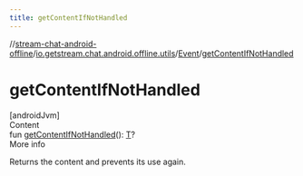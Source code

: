 ```yaml
---
title: getContentIfNotHandled
---
```

//[stream-chat-android-offline](../../../index.md)/[io.getstream.chat.android.offline.utils](../index.md)/[Event](index.md)/[getContentIfNotHandled](getContentIfNotHandled.md)



# getContentIfNotHandled  
[androidJvm]  
Content  
fun [getContentIfNotHandled](getContentIfNotHandled.md)(): [T](index.md)?  
More info  


Returns the content and prevents its use again.

  




